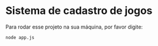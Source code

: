 <h1>Sistema de cadastro de jogos</h1>

Para rodar esse projeto na sua máquina, por favor digite:

`node app.js`
